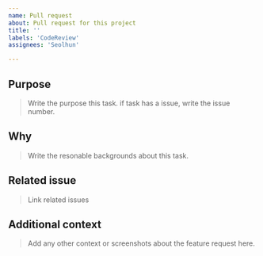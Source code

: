 ```yaml
---
name: Pull request
about: Pull request for this project
title: ''
labels: 'CodeReview'
assignees: 'Seolhun'

---
```

## Purpose

> Write the purpose this task. if task has a issue, write the issue number.

## Why

> Write the resonable backgrounds about this task.

## Related issue

> Link related issues

## Additional context

> Add any other context or screenshots about the feature request here.
